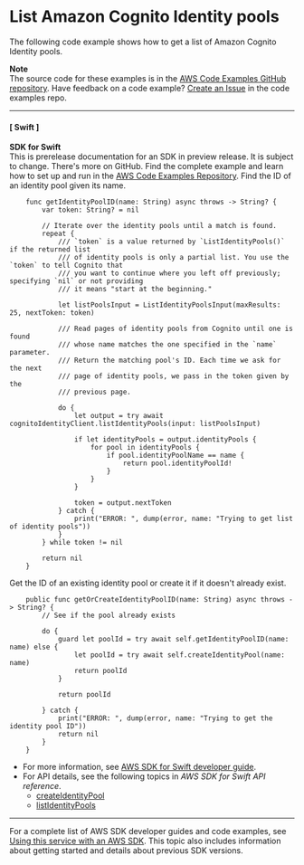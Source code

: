 # List Amazon Cognito Identity pools<a name="example_cognito-identity_ListIdentityPools_section"></a>

The following code example shows how to get a list of Amazon Cognito Identity pools\.

**Note**  
The source code for these examples is in the [AWS Code Examples GitHub repository](https://github.com/awsdocs/aws-doc-sdk-examples)\. Have feedback on a code example? [Create an Issue](https://github.com/awsdocs/aws-doc-sdk-examples/issues/new/choose) in the code examples repo\. 

------
#### [ Swift ]

**SDK for Swift**  
This is prerelease documentation for an SDK in preview release\. It is subject to change\.
 There's more on GitHub\. Find the complete example and learn how to set up and run in the [AWS Code Examples Repository](https://github.com/awsdocs/aws-doc-sdk-examples/tree/main/swift/example_code/cognito-identity/FindOrCreateIdentityPool#code-examples)\. 
Find the ID of an identity pool given its name\.  

```
    func getIdentityPoolID(name: String) async throws -> String? {
        var token: String? = nil
        
        // Iterate over the identity pools until a match is found.
        repeat {
            /// `token` is a value returned by `ListIdentityPools()` if the returned list
            /// of identity pools is only a partial list. You use the `token` to tell Cognito that
            /// you want to continue where you left off previously; specifying `nil` or not providing
            /// it means "start at the beginning."
            
            let listPoolsInput = ListIdentityPoolsInput(maxResults: 25, nextToken: token)
            
            /// Read pages of identity pools from Cognito until one is found
            /// whose name matches the one specified in the `name` parameter.
            /// Return the matching pool's ID. Each time we ask for the next
            /// page of identity pools, we pass in the token given by the
            /// previous page.
            
            do {
                let output = try await cognitoIdentityClient.listIdentityPools(input: listPoolsInput)

                if let identityPools = output.identityPools {
                    for pool in identityPools {
                        if pool.identityPoolName == name {
                            return pool.identityPoolId!
                        }
                    }
                }
                
                token = output.nextToken
            } catch {
                print("ERROR: ", dump(error, name: "Trying to get list of identity pools"))
            }
        } while token != nil
        
        return nil
    }
```
Get the ID of an existing identity pool or create it if it doesn't already exist\.  

```
    public func getOrCreateIdentityPoolID(name: String) async throws -> String? {
        // See if the pool already exists
        
        do {
            guard let poolId = try await self.getIdentityPoolID(name: name) else {
                let poolId = try await self.createIdentityPool(name: name)
                return poolId
            }
      
            return poolId
           
        } catch {
            print("ERROR: ", dump(error, name: "Trying to get the identity pool ID"))
            return nil
        }
    }
```
+  For more information, see [AWS SDK for Swift developer guide](https://docs.aws.amazon.com/sdk-for-swift/latest/developer-guide/getting-started.html)\. 
+ For API details, see the following topics in *AWS SDK for Swift API reference*\.
  + [createIdentityPool](https://awslabs.github.io/aws-sdk-swift/reference/0.x)
  + [listIdentityPools](https://awslabs.github.io/aws-sdk-swift/reference/0.x)

------

For a complete list of AWS SDK developer guides and code examples, see [Using this service with an AWS SDK](sdk-general-information-section.md)\. This topic also includes information about getting started and details about previous SDK versions\.
